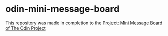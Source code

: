 # odin-mini-message-board

This repository was made in completion to the [Project: Mini Message Board of The Odin Project](https://www.theodinproject.com/lessons/node-path-nodejs-mini-message-board)

